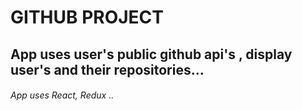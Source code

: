 # GITHUB PROJECT 
## App uses user's public github api's , display user's and their repositories...
###### App uses React, Redux ..